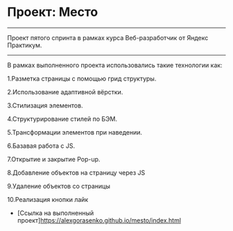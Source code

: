 # Проект: Место

---------------------

Проект пятого спринта в рамках курса Веб-разработчик от Яндекс Практикум.

---------------------

В рамках выполненного проекта использовались такие технологии как:

1.Разметка страницы с помощью грид структуры.

2.Использование адаптивной вёрстки.

3.Стилизация элементов.

4.Структурирование стилей по БЭМ.

5.Трансформации элементов при наведении.

6.Базавая работа с JS.

7.Открытие и закрытие Pop-up.

8.Добавление объектов на страницу через JS

9.Удаление объектов со страницы

10.Реализация кнопки лайк






* [Ссылка на выполненный проект]https://alexgorasenko.github.io/mesto/index.html

